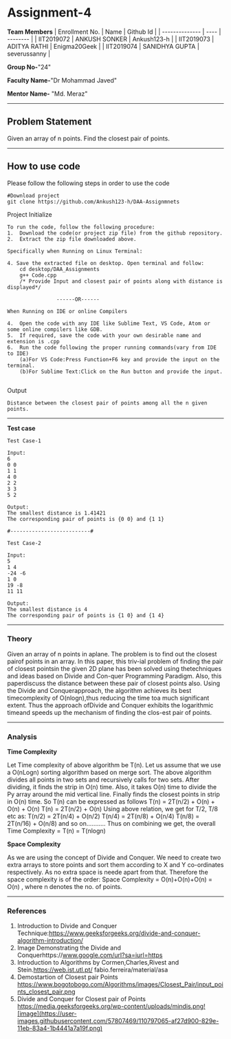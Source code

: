 # Assignment-4

**Team Members**
|   Enrollment No.  |   Name   | Github Id |
|   --------------  |   ----   | -------- |
|    IIT2019072  |   ANKUSH SONKER | Ankush123-h |
|    IIT2019073  |   ADITYA RATHI | Enigma20Geek | 
|    IIT2019074  |   SANIDHYA GUPTA | severussanny  |

**Group No-**"24"

**Faculty Name-**"Dr Mohammad Javed"

**Mentor Name-** "Md. Meraz"

---
## Problem Statement
Given an array of n points. Find the closest pair of points.

---
## How to use code
Please follow the following steps in order to use the code
```
#Download project
git clone https://github.com/Ankush123-h/DAA-Assignmnets 
```
Project Initialize 
```
To run the code, follow the following procedure:
1.  Download the code(or project zip file) from the github repository.
2.  Extract the zip file downloaded above.

Specifically when Running on Linux Terminal:

4. Save the extracted file on desktop. Open terminal and follow:
	cd desktop/DAA_Assignments
	g++ Code.cpp
	/* Provide Input and closest pair of points along with distance is displayed*/
	
				------OR------

When Running on IDE or online Compilers

4.  Open the code with any IDE like Sublime Text, VS Code, Atom or some online compilers like GDB.
5.  If required, save the code with your own desirable name and extension is .cpp
6.  Run the code following the proper running commands(vary from IDE to IDE)
	(a)For VS Code:Press Function+F6 key and provide the input on the terminal.
	(b)For Sublime Text:Click on the Run button and provide the input.
	
```
Output
```
Distance between the closest pair of points among all the n given points.
```
---

**Test case**

```
Test Case-1

Input:
6
0 0
1 1
4 0
2 2
3 3
5 2

Output:
The smallest distance is 1.41421
The corresponding pair of points is {0 0} and {1 1}

#--------------------------#

Test Case-2

Input:
5
1 4
-24 -6
1 0
19 -8
11 11

Output:
The smallest distance is 4
The corresponding pair of points is {1 0} and {1 4}
```

---

### Theory
Given  an  array  of  n  points  in  aplane.  The problem is to find out the closest pairof  points  in  an  array.   In  this  paper,  this  triv-ial  problem  of  finding  the  pair  of  closest  pointsin  the  given  2D  plane  has  been  solved  using  thetechniques  and  ideas  based  on  Divide  and  Con-quer  Programming  Paradigm.   Also,  this  paperdiscuss  the  distance  between  these  pair  of  closest  points  also.   Using  the  Divide  and  Conquerapproach,  the  algorithm  achieves  its  best  timecomplexity of O(nlogn),thus reducing the time toa  much  significant  extent.  Thus  the  approach  ofDivide and Conquer exhibits the logarithmic timeand speeds up the mechanism of finding the clos-est pair of points.

---

### Analysis

**Time Complexity**

Let Time complexity of above algorithm be T(n). Let us assume that we use a O(nLogn) sorting algorithm based on merge sort. The above algorithm divides all points in two sets and recursively calls for two sets. After dividing, it finds the strip in O(n) time. Also, it takes O(n) time to divide the Py array around the mid vertical line. Finally finds the closest points in strip in O(n) time. So T(n) can be expressed as follows
T(n) = 2T(n/2) + O(n) + O(n) + O(n)
T(n) = 2T(n/2) + O(n)
Using above relation, we get for T/2, T/8 etc as:
T(n/2) = 2T(n/4) + O(n/2)
T(n/4) = 2T(n/8) + O(n/4)
T(n/8) = 2T(n/16) + O(n/8) and so on...........
Thus on combining we get, the overall 
Time Complexity = T(n) = T(nlogn)


**Space Complexity**

As we are using the concept of Divide and Conquer. We need to create two extra arrays to store points and sort them according to X and Y co-ordinates respectively. As no extra space is neede apart from that. Therefore the space complexity is of the order:
Space Complexity = O(n)+O(n)+O(n)
                 = O(n) , where n denotes the no. of points.

---

### References

1.  Introduction to Divide and Conquer Technique:https://www.geeksforgeeks.org/divide-and-conquer-algorithm-introduction/
2.  Image Demonstrating the Divide and Conquerhttps://www.google.com/url?sa=iurl=https
3.  Introduction  to  Algorithms  by  Cormen,Charles,Rivest and Stein.https://web.ist.utl.pt/ fabio.ferreira/material/asa
4.  Demostartion of Closest pair Points
	  https://www.bogotobogo.com/Algorithms/images/Closest_Pair/input_points_closest_pair.png
5.  Divide and Conquer for Closest pair of Points
	  https://media.geeksforgeeks.org/wp-content/uploads/mindis.png![image](https://user-images.githubusercontent.com/57807469/110797065-af27d900-829e-11eb-83a4-1b4441a7a19f.png)
